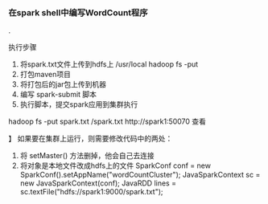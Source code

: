 

###    在spark shell中编写WordCount程序
.

执行步骤
1. 将spark.txt文件上传到hdfs上 /usr/local  hadoop fs -put
2. 打包maven项目
3. 将打包后的jar包上传到机器
4. 编写 spark-submit 脚本
5. 执行脚本，提交spark应用到集群执行

hadoop fs -put spark.txt /spark.txt
http://spark1:50070  查看

】
如果要在集群上运行，则需要修改代码中的两处：
1. 将 setMaster() 方法删掉，他会自己去连接
2. 将对象是本地文件改成hdfs上的文件
 SparkConf conf = new SparkConf().setAppName("wordCountCluster");
JavaSparkContext sc = new JavaSparkContext(conf);
JavaRDD<String> lines = sc.textFile("hdfs://spark1:9000/spark.txt");
